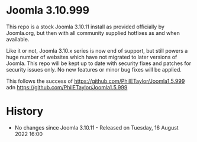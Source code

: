 Joomla 3.10.999
=============

This repo is a stock Joomla 3.10.11 install as provided officially by Joomla.org, but then with all community supplied hotfixes as and when available.

Like it or not, Joomla 3.10.x series is now end of support, but still powers a huge number of websites which have not migrated to later versions of Joomla. This repo will be kept up to date with security fixes and patches for security issues only. No new features or minor bug fixes will be applied.

This follows the success of https://github.com/PhilETaylor/Joomla1.5.999 adn https://github.com/PhilETaylor/Joomla1.5.999

History
=============
 - No changes since Joomla 3.10.11 - Released on Tuesday, 16 August 2022 16:00
